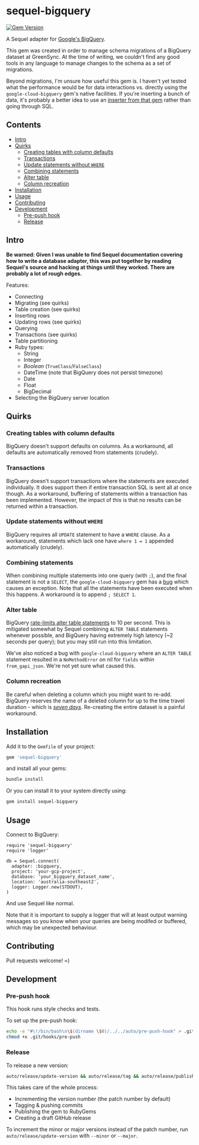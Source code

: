 # sequel-bigquery

[![Gem Version](https://badge.fury.io/rb/sequel-bigquery.svg)](https://rubygems.org/gems/sequel-bigquery)

A Sequel adapter for [Google's BigQuery](https://cloud.google.com/bigquery).

This gem was created in order to manage schema migrations of a BigQuery dataset at GreenSync. At the time of writing, we couldn't find any good tools in any language to manage changes to the schema as a set of migrations.

Beyond migrations, I'm unsure how useful this gem is. I haven't yet tested what the performance would be for data interactions vs. directly using the `google-cloud-bigquery` gem's native facilities. If you're inserting a bunch of data, it's probably a better idea to use an [inserter from that gem](https://googleapis.dev/ruby/google-cloud-bigquery/latest/Google/Cloud/Bigquery/Dataset.html#insert_async-instance_method) rather than going through SQL.

## Contents

<!-- MarkdownTOC autolink=true -->

- [Intro](#intro)
- [Quirks](#quirks)
  - [Creating tables with column defaults](#creating-tables-with-column-defaults)
  - [Transactions](#transactions)
  - [Update statements without `WHERE`](#update-statements-without-where)
  - [Combining statements](#combining-statements)
  - [Alter table](#alter-table)
  - [Column recreation](#column-recreation)
- [Installation](#installation)
- [Usage](#usage)
- [Contributing](#contributing)
- [Development](#development)
  - [Pre-push hook](#pre-push-hook)
  - [Release](#release)

<!-- /MarkdownTOC -->

## Intro

**Be warned: Given I was unable to find Sequel documentation covering how to write a database adapter, this was put together by reading Sequel's source and hacking at things until they worked. There are probably a lot of rough edges.**

Features:

- Connecting
- Migrating (see quirks)
- Table creation (see quirks)
- Inserting rows
- Updating rows (see quirks)
- Querying
- Transactions (see quirks)
- Table partitioning
- Ruby types:
  + String
  + Integer
  + _Boolean_ (`TrueClass`/`FalseClass`)
  + DateTime (note that BigQuery does not persist timezone)
  + Date
  + Float
  + BigDecimal
- Selecting the BigQuery server location

## Quirks

### Creating tables with column defaults

BigQuery doesn't support defaults on columns. As a workaround, all defaults are automatically removed from statements (crudely).

### Transactions

BigQuery doesn't support transactions where the statements are executed individually. It does support them if entire transaction SQL is sent all at once though. As a workaround, buffering of statements within a transaction has been implemented. However, the impact of this is that no results can be returned within a transaction.

### Update statements without `WHERE`

BigQuery requires all `UPDATE` statement to have a `WHERE` clause. As a workaround, statements which lack one have `where 1 = 1` appended automatically (crudely).

### Combining statements

When combining multiple statements into one query (with `;`), and the final statement is not a `SELECT`, the `google-cloud-bigquery` gem has a [bug](https://github.com/googleapis/google-cloud-ruby/issues/9617) which causes an exception. Note that all the statements have been executed when this happens. A workaround is to append `; SELECT 1`.

### Alter table

BigQuery [rate-limits alter table statements](https://cloud.google.com/bigquery/quotas#dataset_limits) to 10 per second. This is mitigated somewhat by Sequel combining `ALTER TABLE` statements whenever possible, and BigQuery having extremely high latency (\~2 seconds per query); but you may still run into this limitation.

We've also noticed a bug with `google-cloud-bigquery` where an `ALTER TABLE` statement resulted in a `NoMethodError` on nil for `fields` within `from_gapi_json`. We're not yet sure what caused this.

### Column recreation

Be careful when deleting a column which you might want to re-add. BigQuery reserves the name of a deleted column for up to the time travel duration - which is [*seven days*](https://cloud.google.com/bigquery/docs/time-travel). Re-creating the entire dataset is a painful workaround.

## Installation

Add it to the `Gemfile` of your project:

```ruby
gem 'sequel-bigquery'
```

and install all your gems:

```bash
bundle install
```

Or you can install it to your system directly using:

```bash
gem install sequel-bigquery
```

## Usage

Connect to BigQuery:

```
require 'sequel-bigquery'
require 'logger'

db = Sequel.connect(
  adapter: :bigquery,
  project: 'your-gcp-project',
  database: 'your_bigquery_dataset_name',
  location: 'australia-southeast2',
  logger: Logger.new(STDOUT),
)
```

And use Sequel like normal.

Note that it is important to supply a logger that will at least output warning messages so you know when your queries are being modifed or buffered, which may be unexpected behaviour.

## Contributing

Pull requests welcome! =)

## Development

### Pre-push hook

This hook runs style checks and tests.

To set up the pre-push hook:

```bash
echo -e "#\!/bin/bash\n\$(dirname \$0)/../../auto/pre-push-hook" > .git/hooks/pre-push
chmod +x .git/hooks/pre-push
```

### Release

To release a new version:

```bash
auto/release/update-version && auto/release/tag && auto/release/publish
```

This takes care of the whole process:

- Incrementing the version number (the patch number by default)
- Tagging & pushing commits
- Publishing the gem to RubyGems
- Creating a draft GitHub release

To increment the minor or major versions instead of the patch number, run `auto/release/update-version` with `--minor` or `--major`.
